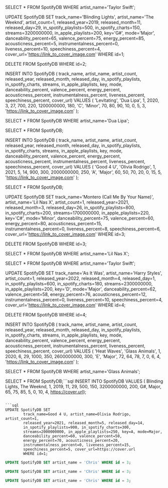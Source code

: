 SELECT * FROM SpotifyDB WHERE artist_name='Taylor Swift';

UPDATE SpotifyDB SET 
        track_name='Blinding Lights', 
        artist_name='The Weeknd', 
        artist_count=1,
        released_year=2019, 
        released_month=11, 
        released_day=29, 
        in_spotify_playlists=500, 
        in_spotify_charts=150, 
        streams=3200000000, 
        in_apple_playlists=200, 
        key='G#', 
        mode='Major', 
        danceability_percent=65, 
        valence_percent=75, 
        energy_percent=85, 
        acousticness_percent=5, 
        instrumentalness_percent=0, 
        liveness_percent=10, 
        speechiness_percent=4, 
        cover_url='https://link_to_cover_image.com'
        WHERE id=1;

DELETE FROM SpotifyDB WHERE id=2;

INSERT INTO SpotifyDB (
    track_name, artist_name, artist_count, released_year, released_month, released_day, 
    in_spotify_playlists, in_spotify_charts, streams, in_apple_playlists, key, mode, 
    danceability_percent, valence_percent, energy_percent, acousticness_percent, 
    instrumentalness_percent, liveness_percent, speechiness_percent, cover_url) 
    VALUES (
    'Levitating', 'Dua Lipa', 1, 2020, 3, 27, 700, 220, 1200000000, 180, 'C', 'Minor', 
    70, 80, 90, 10, 0, 5, 3, 'https://link_to_cover_image.com'
);

SELECT * FROM SpotifyDB WHERE artist_name='Dua Lipa';

SELECT * FROM SpotifyDB;

INSERT INTO SpotifyDB (
    track_name, artist_name, artist_count, released_year, released_month, released_day, 
    in_spotify_playlists, in_spotify_charts, streams, in_apple_playlists, key, mode, 
    danceability_percent, valence_percent, energy_percent, acousticness_percent, 
    instrumentalness_percent, liveness_percent, speechiness_percent, cover_url) 
    VALUES (
    'Good 4 U', 'Olivia Rodrigo', 1, 2021, 5, 14, 900, 300, 2000000000, 250, 'A', 'Major', 
    60, 50, 70, 20, 0, 15, 5, 'https://link_to_cover_image.com'
);

SELECT * FROM SpotifyDB;

UPDATE SpotifyDB SET 
        track_name='Montero (Call Me By Your Name)', 
        artist_name='Lil Nas X', 
        artist_count=1,
        released_year=2021, 
        released_month=3, 
        released_day=26, 
        in_spotify_playlists=800, 
        in_spotify_charts=200, 
        streams=1700000000, 
        in_apple_playlists=220, 
        key='C#', 
        mode='Minor', 
        danceability_percent=75, 
        valence_percent=60, 
        energy_percent=80, 
        acousticness_percent=15, 
        instrumentalness_percent=0, 
        liveness_percent=8, 
        speechiness_percent=6, 
        cover_url='https://link_to_cover_image.com'
        WHERE id=3;

DELETE FROM SpotifyDB WHERE id=3;

SELECT * FROM SpotifyDB WHERE artist_name='Lil Nas X';

SELECT * FROM SpotifyDB WHERE artist_name='Taylor Swift';

UPDATE SpotifyDB SET 
        track_name='As It Was', 
        artist_name='Harry Styles', 
        artist_count=1,
        released_year=2022, 
        released_month=4, 
        released_day=1, 
        in_spotify_playlists=600, 
        in_spotify_charts=180, 
        streams=2300000000, 
        in_apple_playlists=200, 
        key='D', 
        mode='Major', 
        danceability_percent=62, 
        valence_percent=58, 
        energy_percent=76, 
        acousticness_percent=12, 
        instrumentalness_percent=0, 
        liveness_percent=10, 
        speechiness_percent=4, 
        cover_url='https://link_to_cover_image.com'
        WHERE id=4;

DELETE FROM SpotifyDB WHERE id=4;

INSERT INTO SpotifyDB (
    track_name, artist_name, artist_count, released_year, released_month, released_day, 
    in_spotify_playlists, in_spotify_charts, streams, in_apple_playlists, key, mode, 
    danceability_percent, valence_percent, energy_percent, acousticness_percent, 
    instrumentalness_percent, liveness_percent, speechiness_percent, cover_url) 
    VALUES (
    'Heat Waves', 'Glass Animals', 1, 2020, 6, 29, 1000, 350, 2600000000, 300, 'E', 'Major', 
    72, 64, 78, 7, 0, 6, 4, 'https://link_to_cover_image.com'
);

SELECT * FROM SpotifyDB WHERE artist_name='Glass Animals';

SELECT * FROM SpotifyDB;```sql
INSERT INTO SpotifyDB VALUES (
            Blinding Lights, The Weeknd, 1, 2019, 11, 
            29, 500, 150, 3200000000, 
            200, G#, Major, 65, 75, 
            85, 5, 0, 10, 
            4, https://cover.url);
```

```sql
UPDATE SpotifyDB SET 
        track_name=Good 4 U, artist_name=Olivia Rodrigo, artist_count=1, 
        released_year=2021, released_month=5, released_day=14, 
        in_spotify_playlists=900, in_spotify_charts=300, 
        streams=2000000000, in_apple_playlists=250, key=A, mode=Major, 
        danceability_percent=60, valence_percent=50, 
        energy_percent=70, acousticness_percent=20, 
        instrumentalness_percent=0, liveness_percent=15, 
        speechiness_percent=5, cover_url=https://cover.url 
        WHERE id=1;
```

```sql
UPDATE SpotifyDB SET artist_name = 'Chris' WHERE id = 3;
```

```sql
UPDATE SpotifyDB SET artist_name = 'Chris' WHERE id = 3;
```

```sql
UPDATE SpotifyDB SET artist_name = 'Chris' WHERE id = 3;
```

